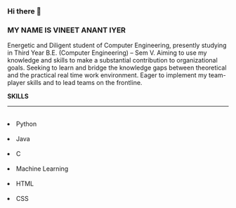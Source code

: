 ### Hi there 👋

### MY NAME IS VINEET ANANT IYER
Energetic and Diligent student of Computer Engineering, presently studying in Third Year B.E. (Computer Engineering) – Sem V. Aiming to use my knowledge and skills to make a substantial contribution to  organizational goals. Seeking to learn and bridge the knowledge gaps between theoretical and the practical real time work environment. Eager to implement my team-player skills and  to lead teams on the frontline.


<Strong>SKILLS</Strong>
<hr>
<br>
<li>Python</li>
<br>
<li>Java</li>
<br>
<li>C</li>
<br>
<li>Machine Learning</li>
<br>
<li>HTML</li>
<br>
<li>CSS</li>

